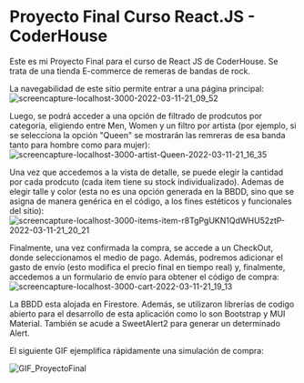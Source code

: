 # Proyecto Final Curso React.JS - CoderHouse

Este es mi Proyecto Final para el curso de React JS de CoderHouse. Se trata de una tienda E-commerce de remeras de bandas de rock.

La navegabilidad de este sitio permite entrar a una página principal:
![screencapture-localhost-3000-2022-03-11-21_09_52](http://localhost:3000/)


Luego, se podrá acceder a una opción de filtrado de prodcutos por categoría, eligiendo entre Men, Women y un filtro por artista (por ejemplo, si se selecciona la opción "Queen" se mostrarán las remreras de esa banda tanto para hombre como para mujer):
![screencapture-localhost-3000-artist-Queen-2022-03-11-21_16_35](http://localhost:3000/category/Men)

Una vez que accedemos a la vista de detalle, se puede elegir la cantidad por cada prodcuto (cada item tiene su stock individualizado). Ademas de elegir talle y color (esta no es una opción generada en la BBDD, sino que se asigna de manera genérica en el código, a los fines estéticos y funcionales del sitio):
![screencapture-localhost-3000-items-item-r8TgPgUKN1QdWHU52ztP-2022-03-11-21_20_21](http://localhost:3000/items/item/A0ocFh5eBAnriJ74mVya)

Finalmente, una vez confirmada la compra, se accede a un CheckOut, donde seleccionamos el medio de pago. Además, podremos adicionar el gasto de envío (esto modifica el precio final en tiempo real) y, finalmente, accedemos a un formulario de envío para obtener el código de compra:
![screencapture-localhost-3000-cart-2022-03-11-21_19_13](http://localhost:3000/cart)

La BBDD esta alojada en Firestore. Además, se utilizaron librerías de codigo abierto para el desarrollo de esta aplicación como lo son Bootstrap y MUI Material. También se acude a SweetAlert2 para generar un determinado Alert.

El siguiente GIF ejemplifica rápidamente una simulación de compra:

![GIF_ProyectoFinal](https://www.awesomescreenshot.com/video/8530927?key=eeba72fb83b029b37d1f5a21dafa968e)

